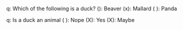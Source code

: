 q: Which of the following is a duck?
(): Beaver
(x): Mallard
( ): Panda

q: Is a duck an animal
( ): Nope
(X): Yes
(X): Maybe
